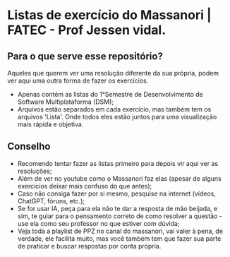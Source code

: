 # Listas de exercício do Massanori | FATEC - Prof Jessen vidal.

## Para o que serve esse repositório?

Aqueles que querem ver uma resolução diferente da sua própria, podem ver aqui uma outra forma de fazer os exercícios.

- Apenas contém as listas do 1°Semestre de Desenvolvimento de Software Multiplataforma (DSM);
- Arquivos estão separados em cada exercício, mas também tem os arquivos 'Lista'. Onde todos eles estão juntos para uma visualização mais rápida e objetiva.

## Conselho

- Recomendo tentar fazer as listas primeiro para depois vir aqui ver as resoluções;
- Além de ver no youtube como o Massanori faz elas (apesar de alguns exercícios deixar mais confuso do que antes);
- Caso não consiga fazer por si mesmo, pesquise na internet (vídeos, ChatGPT, fóruns, etc.);
- Se for usar IA, peça para ela não te dar a resposta de mão beijada, e sim, te guiar para o pensamento correto de como resolver a questão - use ela como seu professor no que estiver com dúvida;
- Veja toda a playlist de PPZ no canal do massanori, vai valer à pena, de verdade, ele facilita muito, mas você também tem que fazer sua parte de praticar e buscar respostas por conta própria.